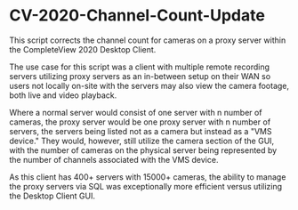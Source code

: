 # CV-2020-Channel-Count-Update
 This script corrects the channel count for cameras on a proxy server within the CompleteView 2020 Desktop Client.

 The use case for this script was a client with multiple remote recording servers utilizing proxy servers as an in-between setup on their WAN so users not locally on-site with the servers may also view the camera footage, both live and video playback.

 Where a normal server would consist of one server with n number of cameras, the proxy server would be one proxy server with n number of servers, the servers being listed not as a camera but instead as a "VMS device." They would, however, still utilize the camera section of the GUI, with the number of cameras on the physical server being represented by the number of channels associated with the VMS device.

 As this client has 400+ servers with 15000+ cameras, the ability to manage the proxy servers via SQL was exceptionally more efficient versus utilizing the Desktop Client GUI.